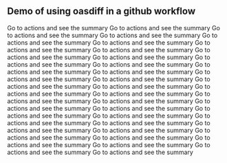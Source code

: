 ## Demo of using oasdiff in a github workflow
Go to actions and see the summary
Go to actions and see the summary
Go to actions and see the summary
Go to actions and see the summary
Go to actions and see the summary
Go to actions and see the summary
Go to actions and see the summary
Go to actions and see the summary
Go to actions and see the summary
Go to actions and see the summary
Go to actions and see the summary
Go to actions and see the summary
Go to actions and see the summary
Go to actions and see the summary
Go to actions and see the summary
Go to actions and see the summary
Go to actions and see the summary
Go to actions and see the summary
Go to actions and see the summary
Go to actions and see the summary
Go to actions and see the summary
Go to actions and see the summary
Go to actions and see the summary
Go to actions and see the summary
Go to actions and see the summary
Go to actions and see the summary
Go to actions and see the summary
Go to actions and see the summary
Go to actions and see the summary
Go to actions and see the summary
Go to actions and see the summary
Go to actions and see the summary
Go to actions and see the summary
Go to actions and see the summary
Go to actions and see the summary
Go to actions and see the summary